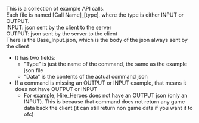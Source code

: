 This is a collection of example API calls. <br>
Each file is named [Call Name]_[type], where the type is either INPUT or OUTPUT. <br>
INPUT: json sent by the client to the server <br>
OUTPUT: json sent by the server to the client <br>
There is the Base_Input.json, which is the body of the json always sent by the client <br>
 - It has two fields: <br>
    - "Type" is just the name of the command, the same as the example json file
    - "Data" is the contents of the actual command json
- If a command is missing an OUTPUT or INPUT example, that means it does not have OUTPUT or INPUT
    - For example, Hire_Heroes does not have an OUTPUT json (only an INPUT). This is because that command does not return any game data back the client (it can still return non game data if you want it to ofc)
